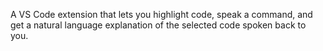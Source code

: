 A VS Code extension that lets you highlight code, speak a command, and get a natural language explanation of the selected code spoken back to you.
